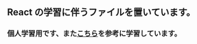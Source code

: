 ## React の学習に伴うファイルを置いています。

### 個人学習用です、また[こちら](https://www.amazon.co.jp/%E3%81%84%E3%81%BE%E3%81%A9%E3%81%8D%E3%81%AEJS%E3%83%97%E3%83%AD%E3%82%B0%E3%83%A9%E3%83%9E%E3%83%BC%E3%81%AE%E3%81%9F%E3%82%81%E3%81%AE-Node-js%E3%81%A8React%E3%82%A2%E3%83%97%E3%83%AA%E3%82%B1%E3%83%BC%E3%82%B7%E3%83%A7%E3%83%B3%E9%96%8B%E7%99%BA%E3%83%86%E3%82%AF%E3%83%8B%E3%83%83%E3%82%AF-%E3%82%AF%E3%82%B8%E3%83%A9%E9%A3%9B%E8%A1%8C%E6%9C%BA/dp/4802611145)を参考に学習しています。
